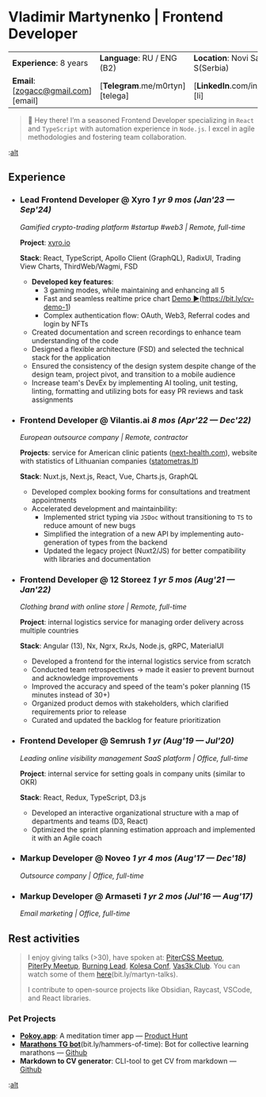 # Vladimir Martynenko | Frontend Developer

|                      |                                  |                      |  
| -------------------- | -------------------------------- | -------------------- |  
| **Experience**:  8 years | **Language**:  RU / ENG (B2) | **Location**: Novi Sad S(Serbia) |
| **Email**: [zogacc@gmail.com][email] | [**Telegram**.me/m0rtyn][telega] | [**LinkedIn**.com/in/m0rtyn][li] |

> 👋 Hey there! I’m a seasoned Frontend Developer specializing in `React` and `TypeScript` with automation experience in `Node.js`. I excel in agile methodologies and fostering team collaboration.

:[alt](./templates/tech-skills.md)

## Experience

- ### Lead Frontend Developer @ Xyro *1 yr 9 mos (Jan'23 — Sep'24)*

  *Gamified crypto-trading platform #startup #web3 | Remote, full-time*

  **Project**: [xyro.io](https://xyro.io/up-down)

  **Stack**: React, TypeScript, Apollo Client (GraphQL), RadixUI, Trading View Charts, ThirdWeb/Wagmi, FSD

  - **Developed key features**: 
    - 3 gaming modes, while maintaining and enhancing all 5
    - Fast and seamless realtime price chart [Demo ▶️](https://youtu.be/4XyXVeOLq8Q)(https://bit.ly/cv-demo-1)
    - Complex authentication flow: OAuth, Web3, Referral codes and login by NFTs
  - Created documentation and screen recordings to enhance team understanding of the code
  - Designed a flexible architecture (FSD) and selected the technical stack for the application
  - Ensured the consistency of the design system despite change of the design team, project pivot, and transition to a mobile audience
  - Increase team's DevEx by implementing AI tooling, unit testing, linting, formatting and utilizing bots for easy PR reviews and task assignments

- ### Frontend Developer @ Vilantis.ai *8 mos (Apr'22 — Dec'22)*

  *European outsource company | Remote, contractor*

  **Projects**: service for American clinic patients ([next-health.com](https://next-health.com)), website with statistics of Lithuanian companies ([statometras.lt](https://statometras.lt))

  **Stack**: Nuxt.js, Next.js, React, Vue, Charts.js, GraphQL

  - Developed complex booking forms for consultations and treatment appointments
  - Accelerated development and maintainbility:
    - Implemented strict typing via `JSDoc` without transitioning to `TS` to reduce amount of new bugs
    - Simplified the integration of a new API by implementing auto-generation of types from the backend
    - Updated the legacy project (Nuxt2/JS) for better compatibility with libraries and documentation

- ### Frontend Developer @ 12 Storeez *1 yr 5 mos (Aug'21 — Jan'22)*

  *Clothing brand with online store | Remote, full-time*

  **Project**: internal logistics service for managing order delivery across multiple countries

  **Stack**: Angular (13), Nx, Ngrx, RxJs, Node.js, gRPC, MaterialUI

  - Developed a frontend for the internal logistics service from scratch
  - Conducted team retrospectives → made it easier to prevent burnout and acknowledge improvements
  - Improved the accuracy and speed of the team's poker planning (15 minutes instead of 30+)
  - Organized product demos with stakeholders, which clarified requirements prior to release
  - Curated and updated the backlog for feature prioritization

- ### Frontend Developer @ Semrush *1 yr (Aug'19 — Jul'20)*

  *Leading online visibility management SaaS platform | Office, full-time*

  **Project**: internal service for setting goals in company units (similar to OKR)
  
  **Stack**: React, Redux, TypeScript, D3.js 

  - Developed an interactive organizational structure with a map of departments and teams (D3, React)
  - Optimized the sprint planning estimation approach and implemented it with an Agile coach
  <!-- - Contributed to the OSS library  [bkrem/react-d3-tree](https://bkrem.github.io/react-d3-tree/) -->
  <!-- - Implemented code review with collective code ownership -->

- ### Markup Developer @ Noveo *1 yr 4 mos (Aug'17 — Dec'18)*

  *Outsource company | Office, full-time*

  <!-- - Developed the interface for the game ["Go to IT"](https://store.steampowered.com/app/953060/Go_to_IT/)(bit.ly/go-to-it) (React) -->

- ### Markup Developer @ Armaseti *1 yr 2 mos (Jul'16 — Aug'17)*

  *Email marketing | Office, full-time*

## Rest activities

> I enjoy giving talks (>30), have spoken at: [PiterCSS&nbsp;Meetup](https://vk.com/pitercss_meetup), [PiterPy&nbsp;Meetup](https://twitter.com/piterpy_meetup), [Burning&nbsp;Lead](https://twitter.com/BurningLead), [Kolesa&nbsp;Conf](https://kolesa-conf.kz/), [Vas3k.Club](https://vas3k.club). You can watch some of them [here](https://bit.ly/martyn-talks)(bit.ly/martyn-talks).
> 
> I contribute to open-source projects like Obsidian, Raycast, VSCode, and React libraries.

### Pet Projects

- [**Pokoy.app**](https://pokoy.app): A meditation timer app  — [Product Hunt](https://www.producthunt.com/products/pokoy)
  <!-- - **Stack**: Firebase, Google Cloud Platform, React, Redux Toolkit, PWA, GH Actions -->
- [**Marathons TG bot**](http://bit.ly/hammers-of-time)(bit.ly/hammers-of-time): Bot for collective learning marathons — [Github](https://github.com/m0rtyn/marathons-bot)
  <!-- - **Stack**: Node.js, Telegraf.js, Next.js, Google Cloud Platform, Google APIs -->
- **Markdown to CV generator**: CLI-tool to get CV from markdown — [Github](https://github.com/m0rtyn/cv-to-md-generator)

:[alt](./templates/links.md)
